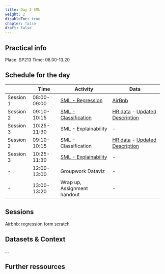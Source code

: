 ```yaml
---
title: Day 2 SML
weight: 2
disableToc: true
chapter: false
draft: false
---
```


## Practical info
Place: SP213
Time: 08.00-13.20


## Schedule for the day

|           | Time        | Activity                   | Data   |
|-----------|-------------|----------------------------|--------|
| Session 1 | 08:00-09:00 | [SML - Regression](https://colab.research.google.com/github/aaubs/ds-master/blob/main/notebooks/M1-airbnb-eda-geoplot-class.ipynb)          | [AirBnb](http://insideairbnb.com/get-the-data.html) |
| Session 2 | 09:10-10:15 | [SML - Classification](https://colab.research.google.com/github/aaubs/ds-master/blob/main/notebooks/M1-HR-classifier.ipynb)      | [HR data](https://www.kaggle.com/datasets/rhuebner/human-resources-data-set) - [Updated Description](https://rpubs.com/rhuebner/hrd_cb_v14) |
| Session 3 | 10:25-11:30 | SML - Explainability      | - |
| Session 2 | 09:10-10:15 | SML - Classification      | [HR data](https://www.kaggle.com/datasets/rhuebner/human-resources-data-set) - [Updated Description](https://rpubs.com/rhuebner/hrd_cb_v14) |
| Session 3 | 10:25-11:30 | [SML - Explainability](https://colab.research.google.com/github/CALDISS-AAU/sdsphd21/blob/master/notebooks/sdsphd2021_Explainable_ML.ipynb)      | - |
| -         | 12:00-13:00 | Groupwork Dataviz         | - |
| -         | 13:00-13:20 | Wrap up, Assignment handout       | - |

## Sessions

[Airbnb: regression form scratch](https://colab.research.google.com/github/SDS-AAU/DSBA-2022/blob/master/static/notebooks/M1_DSBA_regression_airbnb.ipynb)

## Datasets & Context

...

## Further ressources

<!---
### R-stuff

* [Airbnb Predoction Notebook](https://sds-aau.github.io/SDS-2021/workshops/2021/M1_workshop3_SML_R.nb.html)
* [HR  Classification notebook](https://sds-aau.github.io/SDS-2021/workshops/2021/M1_workshop3_SML_R.nb.html)


--->

